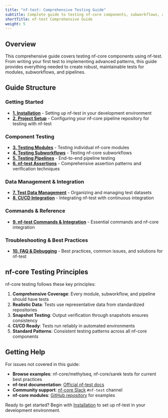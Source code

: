 ```yaml
---
title: "nf-test: Comprehensive Testing Guide"
subtitle: Complete guide to testing nf-core components, subworkflows, and pipelines with nf-test
shortTitle: nf-test Comprehensive Guide
weight: 5
---
```


## Overview

This comprehensive guide covers testing nf-core components using nf-test. From writing your first test to implementing advanced patterns, this guide provides everything needed to create robust, maintainable tests for modules, subworkflows, and pipelines.

## Guide Structure

### Getting Started

- **[1. Installation](./components/01_installation.md)** - Setting up nf-test in your development environment
- **[2. Project Setup](./components/02_project_setup.md)** - Configuring your nf-core pipeline repository for testing with nf-test

### Component Testing

- **[3. Testing Modules](./components/03_testing_modules.md)** - Testing individual nf-core modules
- **[4. Testing Subworkflows](./components/04_testing_subworkflows.md)** - Testing nf-core subworkflows
- **[5. Testing Pipelines](./components/05_testing_pipelines.md)** - End-to-end pipeline testing
- **[6. nf-test Assertions](./components/06_assertions.md)** - Comprehensive assertion patterns and verification techniques

### Data Management & Integration

- **[7. Test Data Management](./components/07_test_data_management.md)** - Organizing and managing test datasets
- **[8. CI/CD Integration](./components/08_cicd_integration.md)** - Integrating nf-test with continuous integration

### Commands & Reference

- **[9. nf-test Commands & Integration](./components/09_commands_integration.md)** - Essential commands and nf-core integration

### Troubleshooting & Best Practices

- **[10. FAQ & Debugging](./components/10_faq_debugging.md)** - Best practices, common issues, and solutions for nf-test

## nf-core Testing Principles

nf-core testing follows these key principles:

1. **Comprehensive Coverage**: Every module, subworkflow, and pipeline should have tests
2. **Realistic Data**: Tests use representative data from standardized repositories
3. **Snapshot Testing**: Output verification through snapshots ensures consistency
4. **CI/CD Ready**: Tests run reliably in automated environments
5. **Standard Patterns**: Consistent testing patterns across all nf-core components

## Getting Help

For issues not covered in this guide:

- **Browse examples**: nf-core/methylseq, nf-core/sarek tests for current best practices
- **nf-test documentation**: [Official nf-test docs](https://code.askimed.com/nf-test/)
- **Community support**: [nf-core Slack](https://nf-co.re/join) `#nf-test` channel
- **nf-core modules**: [GitHub repository](https://github.com/nf-core/modules) for examples

Ready to get started? Begin with [Installation](./components/01_installation.md) to set up nf-test in your development environment.
